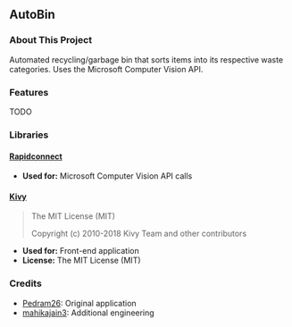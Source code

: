 AutoBin
--

### About This Project
Automated recycling/garbage bin that sorts items into its respective waste categories. Uses the Microsoft Computer Vision API.

### Features
TODO

### Libraries
#### [Rapidconnect](https://rapidapi.com/)
* **Used for:** Microsoft Computer Vision API calls

#### [Kivy](https://kivy.org/)

> The MIT License (MIT)
>
> Copyright (c) 2010-2018 Kivy Team and other contributors

* **Used for:** Front-end application
* **License:** The MIT License (MIT)

### Credits
* [Pedram26](https://github.com/Pedram26): Original application
* [mahikajain3](https://github.com/mahikajain3): Additional engineering
